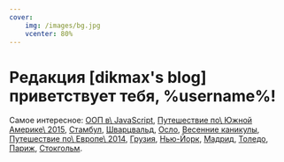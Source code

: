 ```yaml
---
cover:
    img: /images/bg.jpg
    vcenter: 80%
---
```


# Редакция \[dikmax's blog\] приветствует тебя, %username%\!

Самое интересное: [ООП в\ JavaScript][oopjs],
[Путешествие по\ Южной Америке\ 2015][satrip-2015],
[Стамбул][istanbul],
[Шварцвальд][schwarzwald],
[Осло][oslo],
[Весенние каникулы][spring-break],
[Путешествие по\ Европе\ 2014][eurotrip-2014],
[Грузия][georgia],
[Нью-Йорк][new-york],
[Мадрид][madrid],
[Толедо][toledo],
[Париж][paris],
[Стокгольм][stockholm].

[eurotrip-2014]: /post/eurotrip-2014/
[georgia]: /post/georgia-2014-1/
[istanbul]: /post/istanbul/
[madrid]: /post/new-year-in-madrid/
[new-york]: /post/new-york-2014-1/
[oopjs]: /post/oopjs-1/
[oslo]: /post/oslo/
[paris]: /post/paris-2015/
[satrip-2015]: /post/satrip-2015-results/
[schwarzwald]: /post/one-day-in-schwarzwald/
[spring-break]: /post/spring-break-2014/
[stockholm]: /post/stockholm/
[toledo]: /post/toledo/
